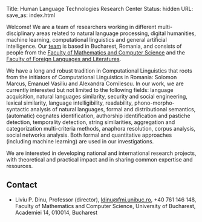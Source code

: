 Title: Human Language Technologies Research Center
Status: hidden
URL: 
save_as: index.html

Welcome! We are a team of researchers working
in different multi-disciplinary areas related to natural language processing, digital humanities, machine learning,
computational linguistics and general artificial intelligence. 
Our [team](/people.html) is based in Bucharest, Romania, and consists of people from the [Faculty of Mathematics and Computer Science](http://fmi.unibuc.ro/ro/) and the [Faculty of Foreign Languages and Literatures](http://lls.unibuc.ro/).


We have a long and robust tradition in Computational Linguistics that roots from
the initiators of Computational Linguistics in Romania: Solomon Marcus, Emanuel Vasiliu and
Alexandra Cornilescu. In our work, we are currently interested but not limited to the
following fields: language acquisition, natural languages similarity, security and social engineering, lexical similarity, language intelligibility, readability,  phono-morpho-syntactic analysis of natural
languages, formal and distributional semantics, (automatic) cognates
identification, authorship identification and pastiche detection, temporality
detection, string similarities, aggregation and categorization multi-criteria
methods, anaphora resolution, corpus analysis, social networks analysis. Both
formal and quantitative approaches (including machine learning) are used
in our investigations.
  
We are interested in developing national and international research projects, with
theoretical and practical impact and in sharing common expertise and resources.

## Contact
 * Liviu P. Dinu, Professor (director), ldinu@fmi.unibuc.ro, +40 761 146 148, Faculty of Mathematics and Computer Science, University of Bucharest, Academiei 14, 010014, Bucharest
